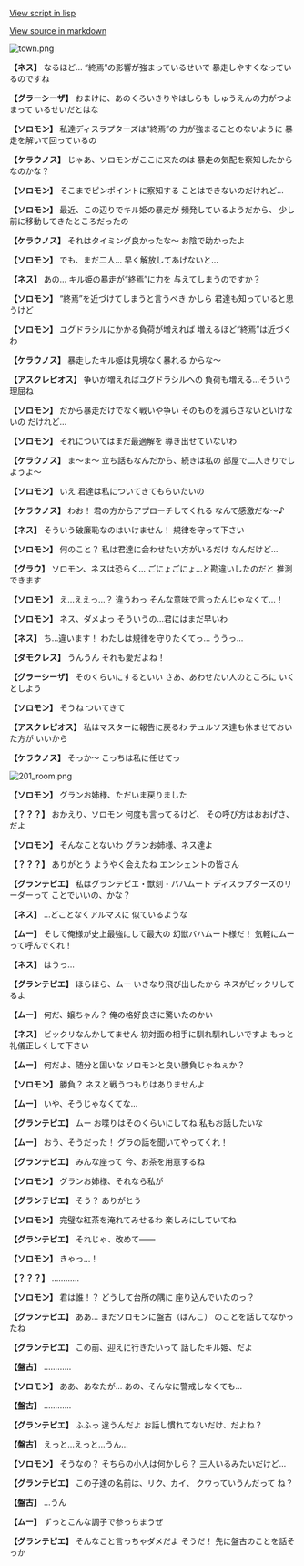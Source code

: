 [View script in lisp](../scripts/210141080.txt)

[View source in markdown](210141080.md)

![town.png](../images/backgrounds/town.png)

**【ネス】**
なるほど…
“終焉”の影響が強まっているせいで
暴走しやすくなっているのですね

**【グラーシーザ】**
おまけに、あのくろいきりやはしらも
しゅうえんの力がつよまって
いるせいだとはな

**【ソロモン】**
私達ディスラプターズは“終焉”の
力が強まることのないように
暴走を解いて回っているの

**【ケラウノス】**
じゃあ、ソロモンがここに来たのは
暴走の気配を察知したからなのかな？

**【ソロモン】**
そこまでピンポイントに察知する
ことはできないのだけれど…

**【ソロモン】**
最近、この辺りでキル姫の暴走が
頻発しているようだから、
少し前に移動してきたところだったの

**【ケラウノス】**
それはタイミング良かったな～
お陰で助かったよ

**【ソロモン】**
でも、まだ二人…
早く解放してあげないと…

**【ネス】**
あの…
キル姫の暴走が“終焉”に力を
与えてしまうのですか？

**【ソロモン】**
“終焉”を近づけてしまうと言うべき
かしら
君達も知っていると思うけど

**【ソロモン】**
ユグドラシルにかかる負荷が増えれば
増えるほど“終焉”は近づくわ

**【ケラウノス】**
暴走したキル姫は見境なく暴れる
からな～

**【アスクレピオス】**
争いが増えればユグドラシルへの
負荷も増える…そういう理屈ね

**【ソロモン】**
だから暴走だけでなく戦いや争い
そのものを減らさないといけないの
だけれど…

**【ソロモン】**
それについてはまだ最適解を
導き出せていないわ

**【ケラウノス】**
ま～ま～
立ち話もなんだから、続きは私の
部屋で二人きりでしようよ～

**【ソロモン】**
いえ
君達は私についてきてもらいたいの

**【ケラウノス】**
わお！
君の方からアプローチしてくれる
なんて感激だな～♪

**【ネス】**
そういう破廉恥なのはいけません！
規律を守って下さい

**【ソロモン】**
何のこと？
私は君達に会わせたい方がいるだけ
なんだけど…

**【グラウ】**
ソロモン、ネスは恐らく…
ごにょごにょ…と勘違いしたのだと
推測できます

**【ソロモン】**
え…ええっ…？
違うわっ
そんな意味で言ったんじゃなくて…！

**【ソロモン】**
ネス、ダメよっ
そういうの…君にはまだ早いわ

**【ネス】**
ち…違います！
わたしは規律を守りたくてっ…
ううっ…

**【ダモクレス】**
うんうん
それも愛だよね！

**【グラーシーザ】**
そのくらいにするといい
さあ、あわせたい人のところに
いくとしよう

**【ソロモン】**
そうね
ついてきて

**【アスクレピオス】**
私はマスターに報告に戻るわ
テュルソス達も休ませておいた方が
いいから

**【ケラウノス】**
そっか～
こっちは私に任せてっ

![201_room.png](../images/backgrounds/201_room.png)

**【ソロモン】**
グランお姉様、ただいま戻りました

**【？？？】**
おかえり、ソロモン
何度も言ってるけど、
その呼び方はおおげさ、だよ

**【ソロモン】**
そんなことないわ
グランお姉様、ネス達よ

**【？？？】**
ありがとう
ようやく会えたね
エンシェントの皆さん

**【グランテピエ】**
私はグランテピエ・獣刻・バハムート
ディスラプターズのリーダーって
ことでいいの、かな？

**【ネス】**
…どことなくアルマスに
似ているような

**【ムー】**
そして俺様が史上最強にして最大の
幻獣バハムート様だ！
気軽にムーって呼んでくれ！

**【ネス】**
はうっ…

**【グランテピエ】**
ほらほら、ムー
いきなり飛び出したから
ネスがビックリしてるよ

**【ムー】**
何だ、嬢ちゃん？
俺の格好良さに驚いたのかい

**【ネス】**
ビックリなんかしてません
初対面の相手に馴れ馴れしいですよ
もっと礼儀正しくして下さい

**【ムー】**
何だよ、随分と固いな
ソロモンと良い勝負じゃねぇか？

**【ソロモン】**
勝負？
ネスと戦うつもりはありませんよ

**【ムー】**
いや、そうじゃなくてな…

**【グランテピエ】**
ムー
お喋りはそのくらいにしてね
私もお話したいな

**【ムー】**
おう、そうだった！
グラの話を聞いてやってくれ！

**【グランテピエ】**
みんな座って
今、お茶を用意するね

**【ソロモン】**
グランお姉様、それなら私が

**【グランテピエ】**
そう？
ありがとう

**【ソロモン】**
完璧な紅茶を淹れてみせるわ
楽しみにしていてね

**【グランテピエ】**
それじゃ、改めて――

**【ソロモン】**
きゃっ…！

**【？？？】**
…………

**【ソロモン】**
君は誰！？
どうして台所の隅に
座り込んでいたのっ？

**【グランテピエ】**
ああ…
まだソロモンに盤古（ばんこ）
のことを話してなかったね

**【グランテピエ】**
この前、迎えに行きたいって
話したキル姫、だよ

**【盤古】**
…………

**【ソロモン】**
ああ、あなたが…
あの、そんなに警戒しなくても…

**【盤古】**
…………

**【グランテピエ】**
ふふっ
違うんだよ
お話し慣れてないだけ、だよね？

**【盤古】**
えっと…えっと…うん…

**【ソロモン】**
そうなの？
そちらの小人は何かしら？
三人いるみたいだけど…

**【グランテピエ】**
この子達の名前は、リク、カイ、
クウっていうんだって
ね？

**【盤古】**
…うん

**【ムー】**
ずっとこんな調子で参っちまうぜ

**【グランテピエ】**
そんなこと言っちゃダメだよ
そうだ！
先に盤古のことを話そっか